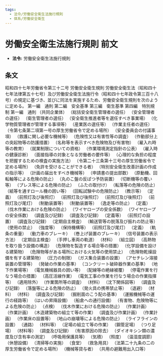```yaml
---
tags:
  - 法令/労働安全衛生法施行規則
  - 体系/労働安全衛生
---
```

# 労働安全衛生法施行規則 前文

- **法令:** 労働安全衛生法施行規則

## 条文
昭和四十七年労働省令第三十二号
労働安全衛生規則
労働安全衛生法（昭和四十七年法律第五十七号）及び労働安全衛生法施行令（昭和四十七年政令第三百十八号）の規定に基づき、並びに同法を実施するため、労働安全衛生規則を次のように定める。
第一編　通則
第二編　安全基準
第三編　衛生基準
第四編　特別規制
第一編　通則
（共同企業体）
（総括安全衛生管理者の選任）
（安全管理者の選任）
（衛生管理者の選任）
（安全衛生推進者等を選任すべき事業場）
（化学物質管理者が管理する事項等）
（産業医の選任等）
（作業主任者の選任）
（令第七条第二項第一号の厚生労働省令で定める場所）
（安全委員会の付議事項）
（救護に関し必要な機械等）
（危険性又は有害性等の調査）
（作動部分上の突起物等の防護措置）
（名称等を表示すべき危険物及び有害物）
（雇入れ時等の教育）
（就業制限についての資格）
（作業環境測定指針の公表）
（雇入時の健康診断）
（面接指導の対象となる労働者の要件等）
（心理的な負担の程度を把握するための検査の実施方法）
（令第二十三条第十三号の厚生労働省令で定める場所）
（免許を受けることができる者）
（特別安全衛生改善計画の作成の指示等）
（計画の届出をすべき機械等）
（申請書の提出部数）
（原動機、回転軸等による危険の防止）
（丸のこ盤の反ぱつ予防装置）
（切断機等の覆い等）
（プレス等による危険の防止）
（ふたの取付け）
（転落等の危険の防止）
（紙等を通すロール機の囲い等）
（回転試験中の危険防止）
（教示等）
（定義）
（前照灯及び後照灯）
（前照灯及び後照灯）
（前照灯及び後照灯）
（前照灯及び尾灯）
（制動装置等）
（制動装置等）
（逸走等の防止）
（定義）
（伐木作業における危険の防止）
（ワイヤロープの安全係数）
（ワイヤロープの安全係数）
（調査及び記録）
（調査及び記録）
（定義等）
（前照灯の設置）
（調査及び記録）
（定期自主検査）
（輸送管等の脱落及び振れの防止等）
（使用の禁止）
（強度等）
（保持機構等）
（前照灯及び尾灯）
（定義）
（軌条の重量）
（動力車のブレーキ）
（巻上げ装置のブレーキ）
（信号装置の表示方法）
（定期自主検査）
（手押し車両の軌道）
（材料）
（組立図）
（高熱物を取り扱う設備の構造）
（危険物を製造する場合等の措置）
（化学設備を設ける建築物）
（危険物等がある場所における火気等の使用禁止）
（危険物乾燥設備を有する建築物）
（圧力の制限）
（ガス集合装置の設置）
（アセチレン溶接装置の管理等）
（発破の作業の基準）
（コンクリート破砕器作業の基準）
（地下作業場等）
（電気機械器具の囲い等）
（配線等の絶縁被覆）
（停電作業を行なう場合の措置）
（高圧活線作業）
（電気工事の作業を行なう場合の作業指揮等）
（適用除外）
（作業箇所等の調査）
（材料）
（沈下関係図等）
（調査及び記録）
（落盤等による危険の防止）
（発火具の携帯禁止等）
（退避）
（材料）
（材料）
（調査及び記録）
（掘削面のこう配の基準）
（運搬機械等の運行の経路等）
（はいの昇降設備）
（船倉への通行設備）
（有害物、危険物等による危険の防止）
（点検）
（伐木作業における危険の防止）
（作業計画）
（作業計画）
（木造建築物の組立て等の作業）
（調査及び作業計画）
（作業計画）
（作業床の設置等）
（地山の崩壊等による危険の防止）
（ライフラインの設置）
（通路）
（材料等）
（足場の組立て等の作業）
（鋼管足場）
（つり足場）
（材料等）
（調査及び記録）
（有害原因の除去）
（ダイオキシン類の濃度及び含有率の測定）
（呼吸用保護具等）
（気積）
（照度）
（温湿度調節）
（休憩設備）
（清掃等の実施）
（食堂）
（救急用具）
（法第二十九条の二の厚生労働省令で定める場所）
（機械等貸与者）
（共用の避難用出入口等）

